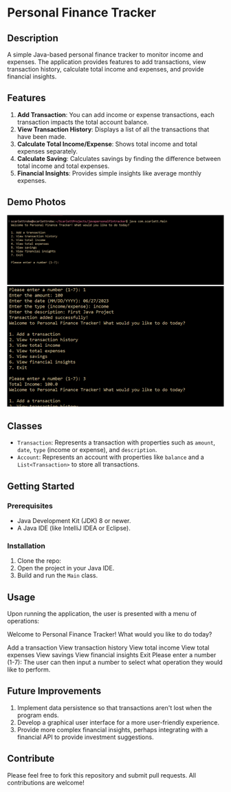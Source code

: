 # Personal Finance Tracker

## Description

A simple Java-based personal finance tracker to monitor income and expenses. The application provides features to add transactions, view transaction history, calculate total income and expenses, and provide financial insights.

## Features

1. **Add Transaction**: You can add income or expense transactions, each transaction impacts the total account balance.
2. **View Transaction History**: Displays a list of all the transactions that have been made.
3. **Calculate Total Income/Expense**: Shows total income and total expenses separately.
4. **Calculate Saving**: Calculates savings by finding the difference between total income and total expenses.
5. **Financial Insights**: Provides simple insights like average monthly expenses.

## Demo Photos

![Alt text](<Screenshot 2023-06-27 125421.png>)
![Alt text](<Screenshot 2023-06-27 125624.png>)

## Classes

- `Transaction`: Represents a transaction with properties such as `amount`, `date`, `type` (income or expense), and `description`.
- `Account`: Represents an account with properties like `balance` and a `List<Transaction>` to store all transactions.

## Getting Started

### Prerequisites

- Java Development Kit (JDK) 8 or newer.
- A Java IDE (like IntelliJ IDEA or Eclipse).

### Installation

1. Clone the repo:
2. Open the project in your Java IDE.
3. Build and run the `Main` class.

## Usage

Upon running the application, the user is presented with a menu of operations:

Welcome to Personal Finance Tracker! What would you like to do today?

Add a transaction
View transaction history
View total income
View total expenses
View savings
View financial insights
Exit
Please enter a number (1-7):
The user can then input a number to select what operation they would like to perform.

## Future Improvements

1. Implement data persistence so that transactions aren't lost when the program ends.
2. Develop a graphical user interface for a more user-friendly experience.
3. Provide more complex financial insights, perhaps integrating with a financial API to provide investment suggestions.

## Contribute

Please feel free to fork this repository and submit pull requests. All contributions are welcome!
